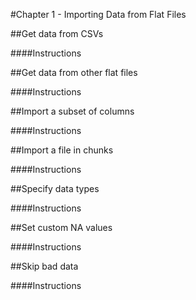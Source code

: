 #Chapter 1 - Importing Data from Flat Files

##Get data from CSVs

####Instructions


##Get data from other flat files

####Instructions

##Import a subset of columns

####Instructions


##Import a file in chunks

####Instructions


##Specify data types

####Instructions


##Set custom NA values

####Instructions


##Skip bad data

####Instructions